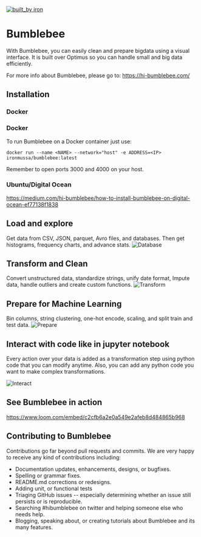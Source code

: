 [![built_by iron](https://img.shields.io/badge/built_by-iron-FF69A4.svg)](http://ironmussa.com)

# Bumblebee

With Bumblebee, you can easily clean and prepare bigdata using a visual interface. It is built over Optimus so you can handle small and big data efficiently.

For more info about Bumblebee, please go to:
https://hi-bumblebee.com/

## Installation
### Docker
### Docker
To run Bumblebee on a Docker container just use:

```docker run --name <NAME> --network="host" -e ADDRESS=<IP> ironmussa/bumblebee:latest```

Remember to open ports 3000 and 4000 on your host.
### Ubuntu/Digital Ocean
https://medium.com/hi-bumblebee/how-to-install-bumblebee-on-digital-ocean-ef77138f1838


## Load and explore
Get data from CSV, JSON, parquet, Avro files, and databases. Then get histograms, frequency charts, and advance stats.
![Database](images/db.gif)

## Transform and Clean
Convert unstructured data, standardize strings, unify date format, Impute data, handle outliers and create custom functions.
![Transform](images/jupyter.gif)

## Prepare for Machine Learning
Bin columns, string clustering, one-hot encode, scaling, and split train and test data.
![Prepare](images/ml.gif)

## Interact with code like in jupyter notebook
Every action over your data is added as a transformation step using python code that you can modify anytime. Also, you can add any python code you want to make complex transformations.

![Interact](images/transform.gif)

## See Bumblebee in action
https://www.loom.com/embed/c2cfb6a2e0a549e2afeb8d484865b968


## Contributing to Bumblebee 
Contributions go far beyond pull requests and commits. We are very happy to receive any kind of contributions including:

* Documentation updates, enhancements, designs, or bugfixes.
* Spelling or grammar fixes.
* README.md corrections or redesigns.
* Adding unit, or functional tests
* Triaging GitHub issues -- especially determining whether an issue still persists or is reproducible.
* Searching #hibumblebee on twitter and helping someone else who needs help.
* Blogging, speaking about, or creating tutorials about Bumblebee and its many features.
